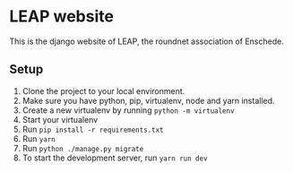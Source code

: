 # LEAP website

This is the django website of LEAP, the roundnet association of Enschede.

## Setup

1. Clone the project to your local environment.
2. Make sure you have python, pip, virtualenv, node and yarn installed.
3. Create a new virtualenv by running `python -m virtualenv`
4. Start your virtualenv
5. Run `pip install -r requirements.txt`
6. Run `yarn`
7. Run `python ./manage.py migrate`
8. To start the development server, run `yarn run dev`